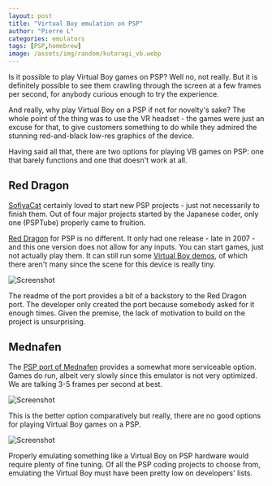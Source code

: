 ```yaml
---
layout: post
title: "Virtual Boy emulation on PSP"
author: "Pierre L"
categories: emulators
tags: [PSP,homebrew]
image: /assets/img/random/kutaragi_vb.webp
---
```


Is it possible to play Virtual Boy games on PSP? Well no, not really. But it is definitely possible to see them crawling through the screen at a few frames per second, for anybody curious enough to try the experience.

And really, why play Virtual Boy on a PSP if not for novelty's sake? The whole point of the thing was to use the VR headset - the games were just an excuse for that, to give customers something to do while they admired the stunning red-and-black low-res graphics of the device.

Having said all that, there are two options for playing VB games on PSP: one that barely functions and one that doesn't work at all.

## Red Dragon

[SofiyaCat](https://web.archive.org/web/20070227163012/http://nekomimi.cafe.coocan.jp:80/wiki/) certainly loved to start new PSP projects - just not necessarily to finish them. Out of four major projects started by the Japanese coder, only one (PSPTube) properly came to fruition. 

[Red Dragon](https://archive.org/details/reddragon20071019.7z) for PSP is no different. It only had one release - late in 2007 - and this one version does not allow for any inputs. You can start games, just not actually play them. It can still run some [Virtual Boy demos](https://www.pouet.net/prodlist.php?platform%5B%5D=Virtual+Boy&page=1), of which there aren't many since the scene for this device is really tiny.

![Screenshot](https://github.com/PSP-Archive/PSP-Archive.github.io/raw/gh-pages/assets/img/snaps/20221018064115.webp)

The readme of the port provides a bit of a backstory to the Red Dragon port. The developer only created the port because somebody asked for it enough times. Given the premise, the lack of motivation to build on the project is unsurprising.

## Mednafen

The [PSP port of Mednafen](https://archive.org/details/mednafenPSP) provides a somewhat more serviceable option. Games do run, albeit very slowly since this emulator is not very optimized. We are talking 3-5 frames per second at best.

![Screenshot](https://github.com/PSP-Archive/PSP-Archive.github.io/raw/gh-pages/assets/img/snaps/20221018064509.webp)

This is the better option comparatively but really, there are no good options for playing Virtual Boy games on a PSP.

![Screenshot](https://github.com/PSP-Archive/PSP-Archive.github.io/raw/gh-pages/assets/img/snaps/20221018064833.webp)

Properly emulating something like a Virtual Boy on PSP hardware would require plenty of fine tuning. Of all the PSP coding projects to choose from, emulating the Virtual Boy must have been pretty low on developers' lists.
